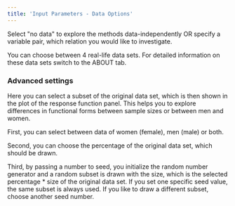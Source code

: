 ```yaml
---
title: 'Input Parameters - Data Options'
---
```

  
Select "no data" to explore the methods data-independently OR
specify a variable pair, which relation you would like to investigate.


You can choose between 4 real-life data sets. For detailed information on these data sets switch to the ABOUT tab. 

### Advanced settings

Here you can select a subset of the original data set, which is then shown in the plot of the response function panel. This helps you to explore differences in functional forms between sample sizes or between men and women. 

First, you can select between data of women (female), men (male) or both. 

Second, you can choose the percentage of the original data set, which should be drawn. 

Third, by passing a number to seed, you initialize the random number generator and a random subset is drawn with the size, which is the selected percentage * size of the original data set. If you set one specific seed value, the same subset is always used. If you like to draw a different subset, choose another seed number.
